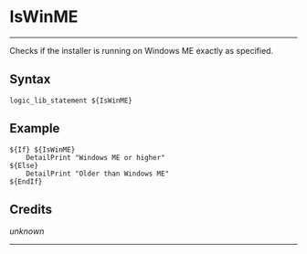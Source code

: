 # IsWinME

---

Checks if the installer is running on Windows ME exactly as specified.

## Syntax

	logic_lib_statement ${IsWinME}

## Example

	${If} ${IsWinME}
		DetailPrint "Windows ME or higher"
	${Else}
		DetailPrint "Older than Windows ME"
	${EndIf}

## Credits

*unknown*

---
